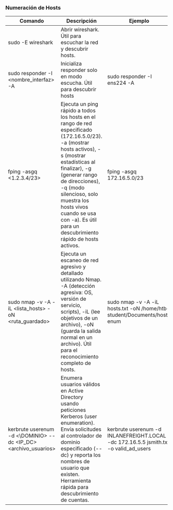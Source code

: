 

### Numeración de Hosts

| Comando                                                         | Descripción                                                                                                                                                                                                                                                                                                                       | Ejemplo                                                                               |
| --------------------------------------------------------------- | --------------------------------------------------------------------------------------------------------------------------------------------------------------------------------------------------------------------------------------------------------------------------------------------------------------------------------- | ------------------------------------------------------------------------------------- |
| sudo -E wireshark                                               | Abrir wireshark. Útil para escuchar la red y descubrir hosts.                                                                                                                                                                                                                                                                     |                                                                                       |
| sudo responder -I <nombre_interfaz> -A <br>                     | Inicializa responder solo en modo escucha. Útil para descubrir hosts                                                                                                                                                                                                                                                              | sudo responder -I ens224 -A                                                           |
| fping -asgq <1.2.3.4/23>                                        | Ejecuta un ping rápido a todos los hosts en el rango de red especificado (172.16.5.0/23). -a (mostrar hosts activos), -s (mostrar estadísticas al finalizar), -g (generar rango de direcciones), -q (modo silencioso, solo muestra los hosts vivos cuando se usa con -a). Es útil para un descubrimiento rápido de hosts activos. | fping -asgq 172.16.5.0/23                                                             |
| sudo nmap -v -A -iL <lista_hosts> -oN <ruta_guardado>           | Ejecuta un escaneo de red agresivo y detallado utilizando Nmap. -A (detección agresiva: OS, versión de servicio, scripts), -iL (lee objetivos de un archivo), -oN (guarda la salida normal en un archivo). Útil para el reconocimiento completo de hosts.                                                                         | sudo nmap -v -A -iL hosts.txt -oN /home/htb-student/Documents/host-enum<br>           |
| kerbrute userenum -d <\DOMINIO> --dc <IP_DC> <archivo_usuarios> | Enumera usuarios válidos en Active Directory usando peticiones Kerberos (user enumeration). Envía solicitudes al controlador de dominio especificado (--dc) y reporta los nombres de usuario que existen. Herramienta rápida para descubrimiento de cuentas.                                                                      | kerbrute userenum -d INLANEFREIGHT.LOCAL --dc 172.16.5.5 jsmith.txt -o valid_ad_users |

